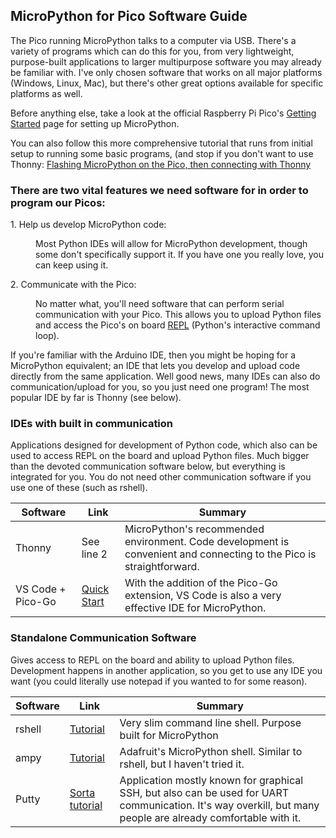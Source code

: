 ## MicroPython for Pico Software Guide

The Pico running MicroPython talks to a computer via USB. There's a variety of programs which can do this for you, from very lightweight, purpose-built applications to larger multipurpose software you may already be familiar with. I've only chosen software that works on all major platforms (Windows, Linux, Mac), but there's other great options available for specific platforms as well.

Before anything else, take a look at the official Raspberry Pi Pico's [Getting Started](https://www.raspberrypi.org/documentation/rp2040/getting-started/#getting-started-with-micropython) page for setting up MicroPython.

You can also follow this more comprehensive tutorial that runs from initial setup to running some basic programs, (and stop if you don't want to use Thonny: [Flashing MicroPython on the Pico, then connecting with Thonny](https://magpi.raspberrypi.org/articles/programming-raspberry-pi-pico-with-python-and-micropython)

### There are two vital features we need software for in order to program our Picos:

<dl>
  <dt>
1. Help us develop MicroPython code:
  </dt>
  <dd>

Most Python IDEs will allow for MicroPython development, though some don't specifically support it. If you have one you really love, you can keep using it.

  </dd>
  <dt>
2. Communicate with the Pico:
  </dt>
  <dd>
    
No matter what, you'll need software that can perform serial communication with your Pico. This allows you to upload Python files and access the Pico's on board [REPL](https://en.wikipedia.org/wiki/Read%E2%80%93eval%E2%80%93print_loop) (Python's interactive command loop).
  
  </dd>
</dl>

If you're familiar with the Arduino IDE, then you might be hoping for a MicroPython equivalent; an IDE that lets you develop and upload code directly from the same application. Well good news, many IDEs can also do communication/upload for you, so you just need one program! The most popular IDE by far is Thonny (see below).

### IDEs with built in communication

Applications designed for development of Python code, which also can be used to access REPL on the board and upload Python files. Much bigger than the devoted communication software below, but everything is integrated for you. You do not need other communication software if you use one of these (such as rshell).

| Software | Link | Summary |
| --- | --- | --- |
| Thonny | See line 2 | MicroPython's recommended environment. Code development is convenient and connecting to the Pico is straightforward. |
| VS Code + Pico-Go | [Quick Start](http://pico-go.net/docs/start/quick/) | With the addition of the Pico-Go extension, VS Code is also a very effective IDE for MicroPython. |

### Standalone Communication Software

Gives access to REPL on the board and ability to upload Python files. Development happens in another application, so you get to use any IDE you want (you could literally use notepad if you wanted to for some reason).

| Software | Link | Summary |
| --- | --- | --- |
| rshell | [Tutorial](https://www.twilio.com/blog/programming-raspberry-pi-pico-microcontroller-micropython) | Very slim command line shell. Purpose built for MicroPython |
| ampy | [Tutorial](https://www.digikey.com/en/maker/projects/micropython-basics-load-files-run-code/fb1fcedaf11e4547943abfdd8ad825ce) | Adafruit's MicroPython shell. Similar to rshell, but I haven't tried it. |
| Putty | [Sorta tutorial](https://learn.adafruit.com/micropython-basics-how-to-load-micropython-on-a-board/serial-terminal) | Application mostly known for graphical SSH, but also can be used for UART communication. It's way overkill, but many people are already comfortable with it. |
